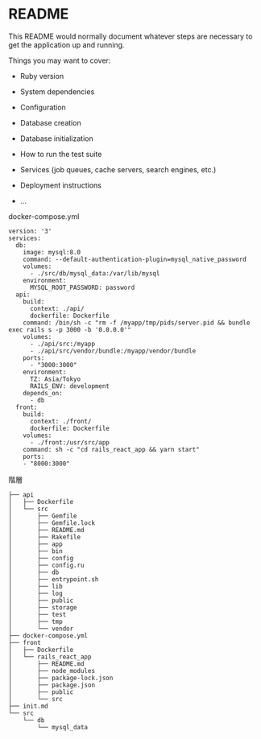 # README

This README would normally document whatever steps are necessary to get the
application up and running.

Things you may want to cover:

* Ruby version

* System dependencies

* Configuration

* Database creation

* Database initialization

* How to run the test suite

* Services (job queues, cache servers, search engines, etc.)

* Deployment instructions

* ...


docker-compose.yml
```
version: '3'
services:
  db:
    image: mysql:8.0
    command: --default-authentication-plugin=mysql_native_password
    volumes:
      - ./src/db/mysql_data:/var/lib/mysql
    environment:
      MYSQL_ROOT_PASSWORD: password
  api:
    build: 
      context: ./api/
      dockerfile: Dockerfile
    command: /bin/sh -c "rm -f /myapp/tmp/pids/server.pid && bundle exec rails s -p 3000 -b '0.0.0.0'"
    volumes:
      - ./api/src:/myapp
      - ./api/src/vendor/bundle:/myapp/vendor/bundle
    ports:
      - "3000:3000"
    environment:
      TZ: Asia/Tokyo
      RAILS_ENV: development
    depends_on:
      - db
  front:
    build:
      context: ./front/
      dockerfile: Dockerfile
    volumes:
      - ./front:/usr/src/app
    command: sh -c "cd rails_react_app && yarn start"
    ports:
    - "8000:3000"

```
階層
```
├── api
│   ├── Dockerfile
│   └── src
│       ├── Gemfile
│       ├── Gemfile.lock
│       ├── README.md
│       ├── Rakefile
│       ├── app
│       ├── bin
│       ├── config
│       ├── config.ru
│       ├── db
│       ├── entrypoint.sh
│       ├── lib
│       ├── log
│       ├── public
│       ├── storage
│       ├── test
│       ├── tmp
│       └── vendor
├── docker-compose.yml
├── front
│   ├── Dockerfile
│   └── rails_react_app
│       ├── README.md
│       ├── node_modules
│       ├── package-lock.json
│       ├── package.json
│       ├── public
│       └── src
├── init.md
└── src
    └── db
        └── mysql_data
```